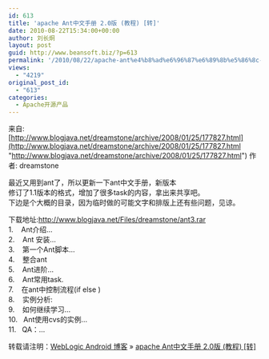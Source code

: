 ```yaml
---
id: 613
title: 'apache Ant中文手册 2.0版 (教程) [转]'
date: 2010-08-22T15:34:00+00:00
author: 刘长炯
layout: post
guid: http://www.beansoft.biz/?p=613
permalink: '/2010/08/22/apache-ant%e4%b8%ad%e6%96%87%e6%89%8b%e5%86%8c-2-0%e7%89%88-%e6%95%99%e7%a8%8b-%e8%bd%ac/'
views:
  - "4219"
original_post_id:
  - "613"
categories:
  - Apache开源产品
---
```

来自: [http://www.blogjava.net/dreamstone/archive/2008/01/25/177827.html](http://www.blogjava.net/dreamstone/archive/2008/01/25/177827.html "http://www.blogjava.net/dreamstone/archive/2008/01/25/177827.html") 作者: dreamstone

最近又用到ant了，所以更新一下ant中文手册，新版本   
修订了1.1版本的格式，增加了很多task的内容，拿出来共享吧。   
下边是个大概的目录，因为临时做的可能文字和排版上还有些问题，见谅。 

下载地址:<http://www.blogjava.net/Files/dreamstone/ant3.rar>   
1.&#160;&#160;&#160; Ant介绍&#8230;   
2.&#160;&#160;&#160; Ant 安装&#8230;   
3.&#160;&#160;&#160; 第一个Ant脚本&#8230;   
4.&#160;&#160;&#160; 整合ant   
5.&#160;&#160;&#160; Ant进阶&#8230;   
6.&#160;&#160;&#160; Ant常用task.   
7.&#160;&#160;&#160; 在ant中控制流程(if else )   
8.&#160;&#160;&#160; 实例分析:   
9.&#160;&#160;&#160; 如何继续学习&#8230;   
10.&#160;&#160; Ant使用cvs的实例&#8230;   
11.&#160;&#160; QA：&#8230;

转载请注明：[WebLogic Android 博客](http://www.beansoft.biz) &raquo; [apache Ant中文手册 2.0版 (教程) [转]](http://www.beansoft.biz/2010/08/22/apache-ant%e4%b8%ad%e6%96%87%e6%89%8b%e5%86%8c-2-0%e7%89%88-%e6%95%99%e7%a8%8b-%e8%bd%ac/)